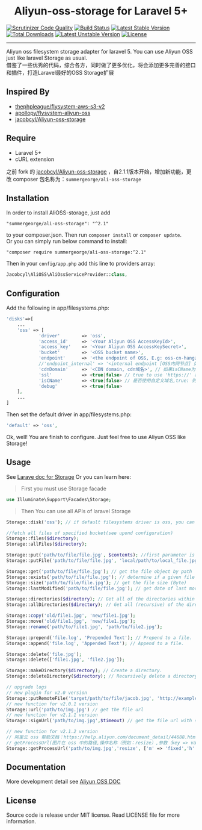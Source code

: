 <h1 align="center">
 Aliyun-oss-storage for Laravel 5+
</h1>

[![Scrutinizer Code Quality](https://scrutinizer-ci.com/g/summergeorge/Aliyun-oss-storage/badges/quality-score.png?b=master)](https://scrutinizer-ci.com/g/summergeorge/Aliyun-oss-storage/?branch=master)
[![Build Status](https://scrutinizer-ci.com/g/summergeorge/Aliyun-oss-storage/badges/build.png?b=master)](https://scrutinizer-ci.com/g/summergeorge/Aliyun-oss-storage/build-status/master)
[![Latest Stable Version](https://poser.pugx.org/summergeorge/ali-oss-storage/v/stable)](https://packagist.org/packages/summergeorge/ali-oss-storage)
[![Total Downloads](https://poser.pugx.org/summergeorge/ali-oss-storage/downloads)](https://packagist.org/packages/summergeorge/ali-oss-storage)
[![Latest Unstable Version](https://poser.pugx.org/summergeorge/ali-oss-storage/v/unstable)](https://packagist.org/packages/summergeorge/ali-oss-storage)
[![License](https://poser.pugx.org/summergeorge/ali-oss-storage/license)](https://packagist.org/packages/summergeorge/ali-oss-storage)

----

Aliyun oss filesystem storage adapter for laravel 5. You can use Aliyun OSS just like laravel Storage as usual.    
借鉴了一些优秀的代码，综合各方，同时做了更多优化，将会添加更多完善的接口和插件，打造Laravel最好的OSS Storage扩展
## Inspired By
- [thephpleague/flysystem-aws-s3-v2](https://github.com/thephpleague/flysystem-aws-s3-v2)
- [apollopy/flysystem-aliyun-oss](https://github.com/apollopy/flysystem-aliyun-oss) 
- [jacobcyl/Aliyun-oss-storage](https://github.com/jacobcyl/Aliyun-oss-storage) 

## Require
- Laravel 5+
- cURL extension

之前 fork 的 [jacobcyl/Aliyun-oss-storage](https://github.com/jacobcyl/Aliyun-oss-storage) ，自2.1.1版本开始，增加新功能，更改 composer 包名称为：`summergeorge/ali-oss-storage`

## Installation 
In order to install AliOSS-storage, just add

    "summergeorge/ali-oss-storage": "^2.1"

to your composer.json. Then run `composer install` or `composer update`.  
Or you can simply run below command to install:

    "composer require summergeorge/ali-oss-storage:^2.1"
    
Then in your `config/app.php` add this line to providers array:
```php
Jacobcyl\AliOSS\AliOssServiceProvider::class,
```
## Configuration
Add the following in app/filesystems.php:
```php
'disks'=>[
    ...
    'oss' => [
            'driver'        => 'oss',
            'access_id'     => '<Your Aliyun OSS AccessKeyId>',
            'access_key'    => '<Your Aliyun OSS AccessKeySecret>',
            'bucket'        => '<OSS bucket name>',
            'endpoint'      => '<the endpoint of OSS, E.g: oss-cn-hangzhou.aliyuncs.com | custom domain, E.g:img.abc.com>', // OSS 外网节点或自定义外部域名
            //'endpoint_internal' => '<internal endpoint [OSS内网节点] 如：oss-cn-shenzhen-internal.aliyuncs.com>', // v2.0.4 新增配置属性，如果为空，则默认使用 endpoint 配置(由于内网上传有点小问题未解决，请大家暂时不要使用内网节点上传，正在与阿里技术沟通中)
            'cdnDomain'     => '<CDN domain, cdn域名>', // 如果isCName为true, getUrl会判断cdnDomain是否设定来决定返回的url，如果cdnDomain未设置，则使用endpoint来生成url，否则使用cdn
            'ssl'           => <true|false> // true to use 'https://' and false to use 'http://'. default is false,
            'isCName'       => <true|false> // 是否使用自定义域名,true: 则Storage.url()会使用自定义的cdn或域名生成文件url， false: 则使用外部节点生成url
            'debug'         => <true|false>
    ],
    ...
]
```
Then set the default driver in app/filesystems.php:
```php
'default' => 'oss',
```
Ok, well! You are finish to configure. Just feel free to use Aliyun OSS like Storage!

## Usage
See [Larave doc for Storage](https://laravel.com/docs/5.2/filesystem#custom-filesystems)
Or you can learn here:

> First you must use Storage facade

```php
use Illuminate\Support\Facades\Storage;
```    
> Then You can use all APIs of laravel Storage

```php
Storage::disk('oss'); // if default filesystems driver is oss, you can skip this step

//fetch all files of specified bucket(see upond configuration)
Storage::files($directory);
Storage::allFiles($directory);

Storage::put('path/to/file/file.jpg', $contents); //first parameter is the target file path, second paramter is file content
Storage::putFile('path/to/file/file.jpg', 'local/path/to/local_file.jpg'); // upload file from local path

Storage::get('path/to/file/file.jpg'); // get the file object by path
Storage::exists('path/to/file/file.jpg'); // determine if a given file exists on the storage(OSS)
Storage::size('path/to/file/file.jpg'); // get the file size (Byte)
Storage::lastModified('path/to/file/file.jpg'); // get date of last modification

Storage::directories($directory); // Get all of the directories within a given directory
Storage::allDirectories($directory); // Get all (recursive) of the directories within a given directory

Storage::copy('old/file1.jpg', 'new/file1.jpg');
Storage::move('old/file1.jpg', 'new/file1.jpg');
Storage::rename('path/to/file1.jpg', 'path/to/file2.jpg');

Storage::prepend('file.log', 'Prepended Text'); // Prepend to a file.
Storage::append('file.log', 'Appended Text'); // Append to a file.

Storage::delete('file.jpg');
Storage::delete(['file1.jpg', 'file2.jpg']);

Storage::makeDirectory($directory); // Create a directory.
Storage::deleteDirectory($directory); // Recursively delete a directory.It will delete all files within a given directory, SO Use with caution please.

// upgrade logs
// new plugin for v2.0 version
Storage::putRemoteFile('target/path/to/file/jacob.jpg', 'http://example.com/jacob.jpg'); //upload remote file to storage by remote url
// new function for v2.0.1 version
Storage::url('path/to/img.jpg') // get the file url
// new function for v2.1.1 version
Storage::signUrl('path/to/img.jpg',$timeout) // get the file url with signature,default timeout = 600

// new function for v2.1.2 version
// 阿里云 oss 帮助文档：https://help.aliyun.com/document_detail/44688.html?spm=a2c4g.11186623.6.1199.40572e934MoHWu
// getProcessUrl(图片在 oss 中的路径,操作名称（例如：resize）,参数（key => value 形式的数组）);
Storage::getProcessUrl('path/to/img.jpg','resize', ['m' => 'fixed','h' => '100','w' => '100']) // picture processing，处理图片，支持 oss 图片处理的功能
```

## Documentation
More development detail see [Aliyun OSS DOC](https://help.aliyun.com/document_detail/32099.html?spm=5176.doc31981.6.335.eqQ9dM)
## License
Source code is release under MIT license. Read LICENSE file for more information.
